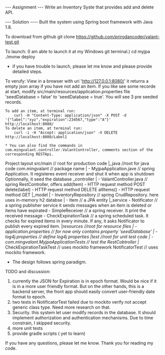 --- Assignment  ---
Write an Inventory Syste that provides add and delete API.

--- Solution ----
Built the system using Spring boot framework with Java 1.8. 

To download from github
	git clone https://github.com/prirodancoder/valant-test.git 
 
To launch: (I am able to launch it at my Windows git terminal.)
    cd myjpa
    ./mvnw deploy
  * if you have trouble to launch, please let me know and please 
    provide detailed steps.
    
To verufy: 
	View in a browser with uri 'http://127.0.0.1:8080/'
	  it returns a empty json array if you have not add an item.
	  If you like see some recorde at start, modify src/main/resources/application.properties file 'seedDatabase = false' to 'seedDatabase = true'. You will see 3 pre seeded records.

	To add an item, at terminal run:
	    curl -H "Content-Type: application/json" -X POST -d '{"label":"xyz","expiration":234567,"type":"A"}' http://localhost:8080/
	To delete an item, at terminal run:
	 	curl -i -H "Accept: application/json" -X DELETE http://localhost:8080/Label1

	* You can also find the commands in com.mingvalant.controller.ValantController, comments section of the corresponding RESTApi.

Project layout
 src/main						 	// root for production code
  |_java 							//root for java code
	  com.mingvalant 				// package name
	   | - MyjpaApplication.jave	// spring Application. 
	                                     It registeres event receiver and shut it when app is shutdown
	                                     Optionnally, it seed the database 
	    _controller
	     | - ValantController.java  // spring RestController, offers
	                                     add(Item) - HTTP request method POST
	                                     delete(label) - HTTP request method DELETE
	                                     allItems() - HTTP request method GET
	     |_model
	     | - InventoryRepository	// spring CrudRepository. here uses in-memory 
	                                     h2 databse
	     | - Item  					// a JPA entity
	     |_service
	       - Notificator			// a spring publisher service
	       							   it sends messages when an item is deleted
	       							   or items have expirated
	       - SimpleReceiver			// a spring receiver. It print the received message 
	       - CheckExpirationTask	// a spring scheduled task. It checks for expired items 
	                                      in every minute. If any, it asks Notificator to publish every expired item.
	  |_resources 					//root for resource files
		| - application.properties  // for now only contains property 'seedDatabase'
		| - log4j.properties      	// define log4j properties
  |test 							//root for unit test code
	| - com.mingvalant.MyjpaApplicationTests  // test the RestCobtroller
	  |_
	     CheckExpirationTaskTest	// uses mockito framework
	     NotificatorTest			// uses mockito framework.

 * The design follows spring paradigm. 
	
TODO and discussion: 
1) currently the JSON for Expiration is in epoch format. Would be nice if it is in a more user friendly format. But on the other hands, this is a backend server, the front app should easily convert user-friendly date format to epoch.
2) two tests in NotificatorTest failed due to mockito verify not accept generic class type. Need more research on that.
3) Security. this system let user modify records in the database. It should implement authorization and authentication mechanisms. Due to time constrain, I skipped security.
4) more unit tests
5) provide gradle scripts ( yet to learn)

If you have any questions, please let me know. 
Thank you for reading my code.
